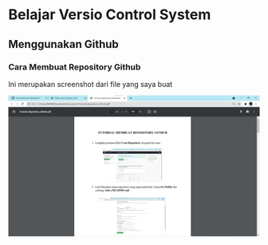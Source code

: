# Belajar Versio Control System
## Menggunakan Github 

### Cara Membuat Repository Github
Ini merupakan screenshot dari file yang saya buat

![GambarSS](GambarSS/screenshot.png)